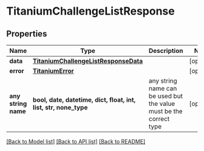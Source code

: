 # TitaniumChallengeListResponse


## Properties
Name | Type | Description | Notes
------------ | ------------- | ------------- | -------------
**data** | [**TitaniumChallengeListResponseData**](TitaniumChallengeListResponseData.md) |  | [optional] 
**error** | [**TitaniumError**](TitaniumError.md) |  | [optional] 
**any string name** | **bool, date, datetime, dict, float, int, list, str, none_type** | any string name can be used but the value must be the correct type | [optional]

[[Back to Model list]](../README.md#documentation-for-models) [[Back to API list]](../README.md#documentation-for-api-endpoints) [[Back to README]](../README.md)


